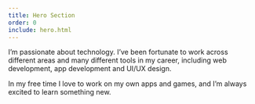```yaml
---
title: Hero Section
order: 0
include: hero.html
---
```

I’m passionate about technology. I’ve been fortunate to work across different areas and many different tools in my career, including web development, app development and UI/UX design.

In my free time I love to work on my own apps and games, and I’m always excited to learn something new.
